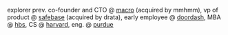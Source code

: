 explorer prev. co-founder and CTO @ [macro](https://macro.io) (acquired by mmhmm), vp of product @ [safebase](https://safebase.io) (acquired by drata), early employee @ [doordash](https://doordash.com), MBA @ [hbs](https://hbs.edu), CS @ [harvard](https://harvardms.mba/), eng. @ [purdue](https://purdue.edu)

